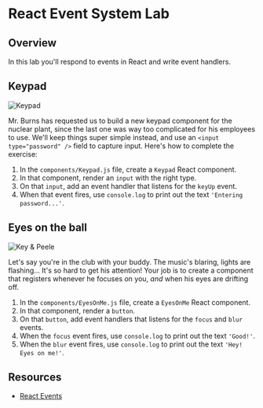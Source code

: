 # React Event System Lab

## Overview

In this lab you'll respond to events in React and write event handlers. 

## Keypad
![Keypad](https://media.giphy.com/media/3o6MbdTboTFWOUsLkc/giphy.gif)

Mr. Burns has requested us to build a new keypad component for the nuclear plant, since the last one was way too
complicated for his employees to use. We'll keep things super simple instead, and use an `<input type="password" />`
field to capture input. Here's how to complete the exercise:

1. In the `components/Keypad.js` file, create a `Keypad` React component.
2. In that component, render an `input` with the right type.
3. On that `input`, add an event handler that listens for the `keyUp` event.
4. When that event fires, use `console.log` to print out the text `'Entering password...'`.

## Eyes on the ball
![Key & Peele](https://media.giphy.com/media/l0K4i4Cm18z1X1t16/giphy.gif)

Let's say you're in the club with your buddy. The music's blaring, lights are flashing... It's so hard to get his
attention! Your job is to create a component that registers whenever he focuses on you, _and_ when his eyes are drifting
off.

1. In the `components/EyesOnMe.js` file, create a `EyesOnMe` React component.
2. In that component, render a `button`.
3. On that `button`, add event handlers that listens for the `focus` and `blur` events.
4. When the `focus` event fires, use `console.log` to print out the text `'Good!'`.
4. When the `blur` event fires, use `console.log` to print out the text `'Hey! Eyes on me!'`.

## Resources
- [React Events](https://facebook.github.io/react/docs/events.html)
